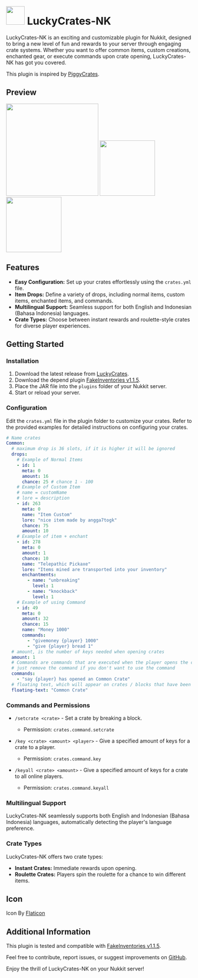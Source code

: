 # <img src='https://github.com/angga7togk/LuckyCrates-NK/blob/8169905ea0640a2df6d8c0cc6e89e829375e1c1d/treasure-chest.png' width='50'> LuckyCrates-NK
LuckyCrates-NK is an exciting and customizable plugin for Nukkit, designed to bring a new level of fun and rewards to your server through engaging crate systems. Whether you want to offer common items, custom creations, enchanted gear, or execute commands upon crate opening, LuckyCrates-NK has got you covered.

This plugin is inspired by [PiggyCrates](https://github.com/DaPigGuy/PiggyCrates).

## Preview
<img src='https://github.com/angga7togk/LuckyCrates-NK/blob/2cdbc2c2030429f84a859b75069ef15f40ecd5fa/Crates.jpg' width='250'> <img src='https://github.com/angga7togk/LuckyCrates-NK/blob/2cdbc2c2030429f84a859b75069ef15f40ecd5fa/PreviewCrate.jpg' width='150'> <img src='https://github.com/angga7togk/LuckyCrates-NK/blob/2cdbc2c2030429f84a859b75069ef15f40ecd5fa/OpenCrate.jpg' width='150'>

## Features

- **Easy Configuration:** Set up your crates effortlessly using the `crates.yml` file.
- **Item Drops:** Define a variety of drops, including normal items, custom items, enchanted items, and commands.
- **Multilingual Support:** Seamless support for both English and Indonesian (Bahasa Indonesia) languages.
- **Crate Types:** Choose between instant rewards and roulette-style crates for diverse player experiences.

## Getting Started

### Installation
1. Download the latest release from [LuckyCrates](https://cloudburstmc.org/resources/luckycrates.952/).
2. Download the depend plugin [FakeInventories v1.1.5](https://github.com/IWareQ/FakeInventories/releases/tag/v1.1.5).
3. Place the JAR file into the `plugins` folder of your Nukkit server.
4. Start or reload your server.

### Configuration

Edit the `crates.yml` file in the plugin folder to customize your crates. Refer to the provided examples for detailed instructions on configuring your crates.
```YAML
# Name crates
Common: 
  # maximum drop is 36 slots, if it is higher it will be ignored
  drops:
    # Example of Normal Items
    - id: 1
      meta: 0 
      amount: 16 
      chance: 25 # chance 1 - 100
    # Example of Custom Item
    # name = customName
    # lore = description
    - id: 263
      meta: 0
      name: "Item Custom"
      lore: "nice item made by angga7togk"
      chance: 75
      amount: 10
    # Example of item + enchant
    - id: 278
      meta: 0
      amount: 1
      chance: 10
      name: "Telepathic Pickaxe"
      lore: "Items mined are transported into your inventory"
      enchantments:
        - name: "unbreaking"
          level: 1
        - name: "knockback"
          level: 1
    # Example of using Command
    - id: 49
      meta: 0
      amount: 32
      chance: 15
      name: "Money 1000"
      commands:
        - "givemoney {player} 1000"
        - "give {player} bread 1"
  # amount, is the number of keys needed when opening crates
  amount: 1
  # Commands are commands that are executed when the player opens the crate
  # just remove the command if you don't want to use the command
  commands: 
    - "say {player} has opened an Common Crate"
  # floating text, which will appear on crates / blocks that have been made into crates in the world
  floating-text: "Common Crate"
```
### Commands and Permissions

- `/setcrate <crate>` - Set a crate by breaking a block.
  - Permission: `crates.command.setcrate`

- `/key <crate> <amount> <player>` - Give a specified amount of keys for a crate to a player.
  - Permission: `crates.command.key`

- `/keyall <crate> <amount>` - Give a specified amount of keys for a crate to all online players.
  - Permission: `crates.command.keyall`

### Multilingual Support

LuckyCrates-NK seamlessly supports both English and Indonesian (Bahasa Indonesia) languages, automatically detecting the player's language preference.

### Crate Types

LuckyCrates-NK offers two crate types:
- **Instant Crates:** Immediate rewards upon opening.
- **Roulette Crates:** Players spin the roulette for a chance to win different items.

## Icon

Icon By [Flaticon](https://www.flaticon.com)

## Additional Information

This plugin is tested and compatible with [FakeInventories v1.1.5](https://github.com/IWareQ/FakeInventories/releases/tag/v1.1.5).

Feel free to contribute, report issues, or suggest improvements on [GitHub](https://github.com/angga7togk/LuckyCrates-NK/issues).

Enjoy the thrill of LuckyCrates-NK on your Nukkit server!
